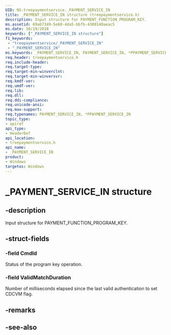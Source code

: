 ```yaml
---
UID: NS:treepaymentservice._PAYMENT_SERVICE_IN
title: _PAYMENT_SERVICE_IN structure (treepaymentservice.h)
description: Input structure for PAYMENT_FUNCTION_PROGRAM_KEY.
ms.assetid: 69ab7349-5e68-4da5-bbfb-4300140aeac5
ms.date: 10/19/2018
keywords: ["_PAYMENT_SERVICE_IN structure"]
f1_keywords:
 - "treepaymentservice/_PAYMENT_SERVICE_IN"
 - "_PAYMENT_SERVICE_IN"
ms.keywords: _PAYMENT_SERVICE_IN, PAYMENT_SERVICE_IN, *PPAYMENT_SERVICE_IN, 
req.header: treepaymentservice.h
req.include-header:
req.target-type:
req.target-min-winverclnt:
req.target-min-winversvr:
req.kmdf-ver:
req.umdf-ver:
req.lib:
req.dll:
req.ddi-compliance:
req.unicode-ansi:
req.max-support:
req.typenames: PAYMENT_SERVICE_IN, *PPAYMENT_SERVICE_IN
topic_type: 
- apiref
api_type: 
- HeaderDef
api_location: 
- treepaymentservice.h
api_name: 
- _PAYMENT_SERVICE_IN
product:
- Windows
targetos: Windows
---
```


# _PAYMENT_SERVICE_IN structure

## -description

Input structure for PAYMENT_FUNCTION_PROGRAM_KEY.

## -struct-fields

### -field CmdId

Status of the program key operation.
 
### -field ValidMatchDuration

Number of milliseconds elapsed since the last valid authentication to set CDCVM flag.

## -remarks


## -see-also
